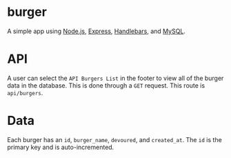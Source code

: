 # burger

A simple app using [Node.js](https://nodejs.org/en/),
[Express](http://expressjs.com/), [Handlebars](http://handlebarsjs.com/), and
[MySQL](https://github.com/mysqljs/mysql).


# API

A user can select the `API Burgers List` in the footer to view all of the burger
data in the database. This is done through a `GET` request. This route is
`api/burgers`.

# Data

Each burger has an `id`, `burger_name`, `devoured`, and `created_at`. The `id`
is the primary key and is auto-incremented.
